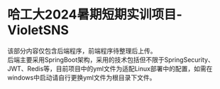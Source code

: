 # 哈工大2024暑期短期实训项目-VioletSNS  
该部分内容仅包含后端程序，前端程序待整理后上传。  
后端主要采用SpringBoot架构，采用的技术包括但不限于SpringSecurity、JWT、Redis等，目前项目中的yml文件为适配Linux部署中的配置，如需在windows中启动请自行更换yml文件为根目录下文件。
